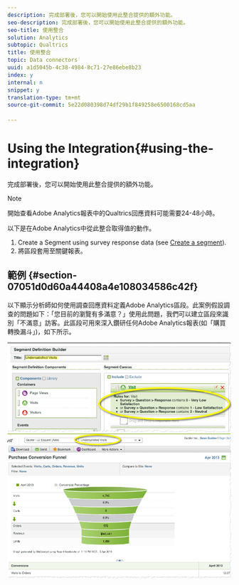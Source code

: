 ```yaml
---
description: 完成部署後，您可以開始使用此整合提供的額外功能。
seo-description: 完成部署後，您可以開始使用此整合提供的額外功能。
seo-title: 使用整合
solution: Analytics
subtopic: Qualtrics
title: 使用整合
topic: Data connectors
uuid: a1d5045b-4c38-4984-8c71-27e86ebe8b23
index: y
internal: n
snippet: y
translation-type: tm+mt
source-git-commit: 5e22d080398d74df29b1f849258e6500168cd5aa

---
```



# Using the Integration{#using-the-integration}

完成部署後，您可以開始使用此整合提供的額外功能。

>[!NOTE]
>
>開始查看Adobe Analytics報表中的Qualtrics回應資料可能需要24-48小時。

以下是在Adobe Analytics中從此整合取得值的動作。

1. Create a Segment using survey response data (see [Create a segment](http://microsite.omniture.com/t2/help/en_US/sc/user/index.html?f=t_segment.html)).
1. 將區段套用至關鍵報表。

## 範例 {#section-07051d0d60a44408a4e108034586c42f}

以下顯示分析師如何使用調查回應資料定義Adobe Analytics區段。此案例假設調查的問題如下：「您目前的瀏覽有多滿意？」使用此問題，我們可以建立區段來識別「不滿意」訪客。此區段可用來深入鑽研任何Adobe Analytics報表(如「購買轉換漏斗」)，如下所示。

![](assets/using-1.png) ![](assets/using-2.png)


